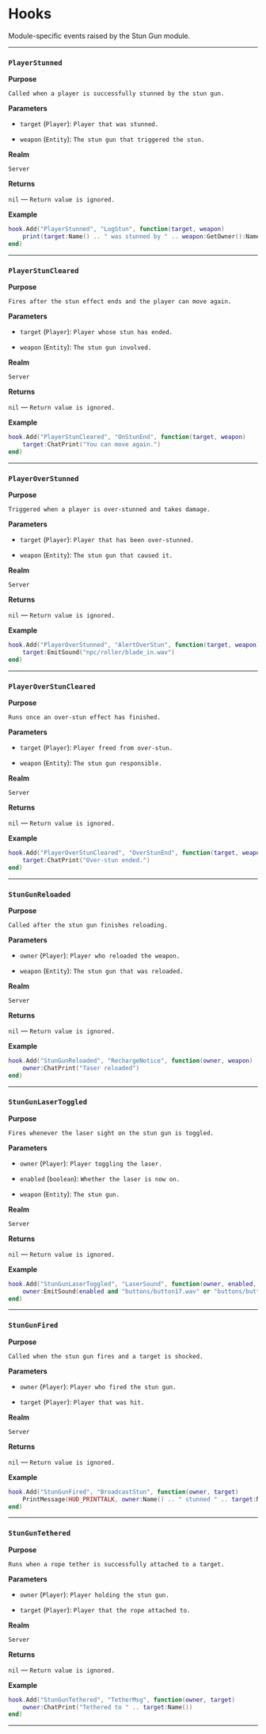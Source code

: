 # Hooks

Module-specific events raised by the Stun Gun module.

---

### `PlayerStunned`

**Purpose**

`Called when a player is successfully stunned by the stun gun.`

**Parameters**

* `target` (`Player`): `Player that was stunned.`

* `weapon` (`Entity`): `The stun gun that triggered the stun.`

**Realm**

`Server`

**Returns**

`nil` — `Return value is ignored.`

**Example**

```lua
hook.Add("PlayerStunned", "LogStun", function(target, weapon)
    print(target:Name() .. " was stunned by " .. weapon:GetOwner():Name())
end)
```

---

### `PlayerStunCleared`

**Purpose**

`Fires after the stun effect ends and the player can move again.`

**Parameters**

* `target` (`Player`): `Player whose stun has ended.`

* `weapon` (`Entity`): `The stun gun involved.`

**Realm**

`Server`

**Returns**

`nil` — `Return value is ignored.`

**Example**

```lua
hook.Add("PlayerStunCleared", "OnStunEnd", function(target, weapon)
    target:ChatPrint("You can move again.")
end)
```

---

### `PlayerOverStunned`

**Purpose**

`Triggered when a player is over-stunned and takes damage.`

**Parameters**

* `target` (`Player`): `Player that has been over-stunned.`

* `weapon` (`Entity`): `The stun gun that caused it.`

**Realm**

`Server`

**Returns**

`nil` — `Return value is ignored.`

**Example**

```lua
hook.Add("PlayerOverStunned", "AlertOverStun", function(target, weapon)
    target:EmitSound("npc/roller/blade_in.wav")
end)
```

---

### `PlayerOverStunCleared`

**Purpose**

`Runs once an over-stun effect has finished.`

**Parameters**

* `target` (`Player`): `Player freed from over-stun.`

* `weapon` (`Entity`): `The stun gun responsible.`

**Realm**

`Server`

**Returns**

`nil` — `Return value is ignored.`

**Example**

```lua
hook.Add("PlayerOverStunCleared", "OverStunEnd", function(target, weapon)
    target:ChatPrint("Over-stun ended.")
end)
```

---

### `StunGunReloaded`

**Purpose**

`Called after the stun gun finishes reloading.`

**Parameters**

* `owner` (`Player`): `Player who reloaded the weapon.`

* `weapon` (`Entity`): `The stun gun that was reloaded.`

**Realm**

`Server`

**Returns**

`nil` — `Return value is ignored.`

**Example**

```lua
hook.Add("StunGunReloaded", "RechargeNotice", function(owner, weapon)
    owner:ChatPrint("Taser reloaded")
end)
```

---

### `StunGunLaserToggled`

**Purpose**

`Fires whenever the laser sight on the stun gun is toggled.`

**Parameters**

* `owner` (`Player`): `Player toggling the laser.`

* `enabled` (`boolean`): `Whether the laser is now on.`

* `weapon` (`Entity`): `The stun gun.`

**Realm**

`Server`

**Returns**

`nil` — `Return value is ignored.`

**Example**

```lua
hook.Add("StunGunLaserToggled", "LaserSound", function(owner, enabled, weapon)
    owner:EmitSound(enabled and "buttons/button17.wav" or "buttons/button18.wav")
end)
```

---

### `StunGunFired`

**Purpose**

`Called when the stun gun fires and a target is shocked.`

**Parameters**

* `owner` (`Player`): `Player who fired the stun gun.`

* `target` (`Player`): `Player that was hit.`

**Realm**

`Server`

**Returns**

`nil` — `Return value is ignored.`

**Example**

```lua
hook.Add("StunGunFired", "BroadcastStun", function(owner, target)
    PrintMessage(HUD_PRINTTALK, owner:Name() .. " stunned " .. target:Name())
end)
```

---

### `StunGunTethered`

**Purpose**

`Runs when a rope tether is successfully attached to a target.`

**Parameters**

* `owner` (`Player`): `Player holding the stun gun.`

* `target` (`Player`): `Player that the rope attached to.`

**Realm**

`Server`

**Returns**

`nil` — `Return value is ignored.`

**Example**

```lua
hook.Add("StunGunTethered", "TetherMsg", function(owner, target)
    owner:ChatPrint("Tethered to " .. target:Name())
end)
```

---

